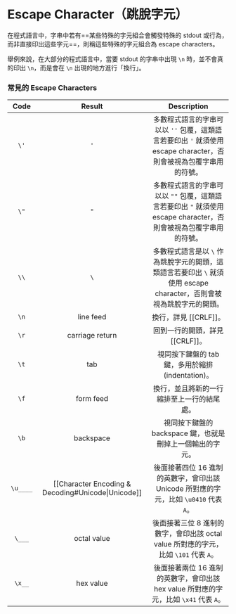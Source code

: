 # Escape Character（跳脫字元）

在程式語言中，字串中若有==某些特殊的字元組合會觸發特殊的 stdout 或行為，而非直接印出這些字元==，則稱這些特殊的字元組合為 escape characters。

舉例來說，在大部分的程式語言中，當要 stdout 的字串中出現 `\n` 時，並不會真的印出 `\n`，而是會在 `\n` 出現的地方進行「換行」。

### 常見的 Escape Characters

|Code|Result|Description|
|:-:|:-:|:-:|
|`\'`|`'`|多數程式語言的字串可以以 `''` 包覆，這類語言若要印出 `'` 就須使用 escape character，否則會被視為包覆字串用的符號。|
|`\"`|`"`|多數程式語言的字串可以以 `""` 包覆，這類語言若要印出 `"` 就須使用 escape character，否則會被視為包覆字串用的符號。|
|`\\`|`\`|多數程式語言是以 `\` 作為跳脫字元的開頭，這類語言若要印出 `\` 就須使用 escape character，否則會被視為跳脫字元的開頭。|
|`\n`|line feed|換行，詳見 [[CRLF]]。|
|`\r`|carriage return|回到一行的開頭，詳見 [[CRLF]]。|
|`\t`|tab|視同按下鍵盤的 tab 鍵，多用於縮排 (indentation)。|
|`\f`|form feed|換行，並且將新的一行縮排至上一行的結尾處。|
|`\b`|backspace|視同按下鍵盤的 backspace 鍵，也就是刪掉上一個輸出的字元。|
|`\u____`|[[Character Encoding & Decoding#Unicode\|Unicode]]|後面接著四位 16 進制的英數字，會印出該 Unicode 所對應的字元，比如 `\u0410` 代表 `A`。|
|`\___`|octal value|後面接著三位 8 進制的數字，會印出該 octal value 所對應的字元，比如 `\101` 代表 `A`。|
|`\x__`|hex value|後面接著兩位 16 進制的英數字，會印出該 hex value 所對應的字元，比如 `\x41` 代表 `A`。|
